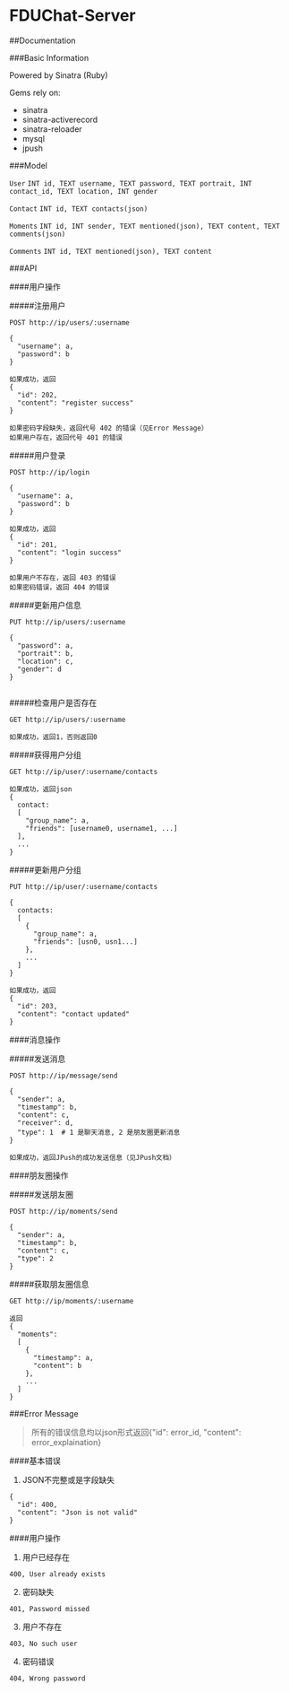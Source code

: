 # FDUChat-Server

##Documentation

###Basic Information

Powered by Sinatra (Ruby)

Gems rely on:
- sinatra
- sinatra-activerecord
- sinatra-reloader
- mysql
- jpush


###Model

``User``
``INT id, TEXT username, TEXT password, TEXT portrait, INT contact_id, TEXT location, INT gender``

``Contact``
``INT id, TEXT contacts(json)``

``Moments``
``INT id, INT sender, TEXT mentioned(json), TEXT content, TEXT comments(json)``

``Comments``
``INT id, TEXT mentioned(json), TEXT content``

###API

####用户操作

#####注册用户

```
POST http://ip/users/:username

{
  "username": a,
  "password": b
}

如果成功，返回
{
  "id": 202,
  "content": "register success"
}

如果密码字段缺失，返回代号 402 的错误（见Error Message）
如果用户存在，返回代号 401 的错误
```

#####用户登录

```
POST http://ip/login

{
  "username": a,
  "password": b
}

如果成功，返回
{
  "id": 201,
  "content": "login success"
}

如果用户不存在，返回 403 的错误
如果密码错误，返回 404 的错误
```

#####更新用户信息

```
PUT http://ip/users/:username

{
  "password": a,
  "portrait": b,
  "location": c,
  "gender": d
}


```

#####检查用户是否存在

```
GET http://ip/users/:username

如果成功，返回1，否则返回0
```

#####获得用户分组

```
GET http://ip/user/:username/contacts

如果成功，返回json
{
  contact:
  [
    "group_name": a,
    "friends": [username0, username1, ...]
  ],
  ...
}

```

#####更新用户分组

```
PUT http://ip/user/:username/contacts

{
  contacts:
  [
    {
      "group_name": a,
      "friends": [usn0, usn1...]
    },
    ...
  ]
}

如果成功，返回
{
  "id": 203,
  "content": "contact updated"
}
```

####消息操作

#####发送消息

```
POST http://ip/message/send

{
  "sender": a,
  "timestamp": b,
  "content": c,
  "receiver": d,
  "type": 1  # 1 是聊天消息, 2 是朋友圈更新消息
}

如果成功，返回JPush的成功发送信息（见JPush文档）
```

####朋友圈操作

#####发送朋友圈

```
POST http://ip/moments/send

{
  "sender": a,
  "timestamp": b,
  "content": c,
  "type": 2
}

```

#####获取朋友圈信息

```
GET http://ip/moments/:username

返回
{
  "moments":
  [
    {
      "timestamp": a,
      "content": b
    },
    ...
  ]
}

```

###Error Message

> 所有的错误信息均以json形式返回{"id": error_id, "content": error_explaination}

####基本错误

1. JSON不完整或是字段缺失
```
{
  "id": 400,
  "content": "Json is not valid"
}
```

####用户操作

1. 用户已经存在
```
400, User already exists
```

2. 密码缺失
```
401, Password missed
```

3. 用户不存在
```
403, No such user
```

4. 密码错误
```
404, Wrong password
```
